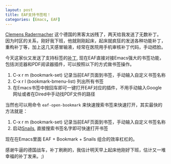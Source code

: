 ```yaml
---
layout: post
title: EAF支持书签啦！
categories: [Emacs, EAF]
---
```


[Clemens Radermacher](https://github.com/manateelazycat/emacs-application-framework/commits?author=clemera) 这个德国的黑客太凶残了，两天给我发送了无数补丁。因为时区的关系，刚好我下班，他就刚刚起床，起床就疯狂的发送各种功能补丁，重构补丁等，加上这几天感冒输液，经常在医院用手机审核补丁代码，手动捂脸。

今天这家伙又发送了支持标签的[补丁](https://github.com/manateelazycat/emacs-application-framework/pull/133), 现在EAF直接对接Emacs强大的书签功能，包括浏览器和PDF阅读器插件，可以按照以下的方式做书签操作。

1. C-x r m (bookmark-set) 记录当前EAF页面到书签，手动输入自定义书签名称
2. C-x r l (bookmark-bmenu-list) 列出所有书签
3. 在Emacs书签中按回车即可一键打开EAF对应的插件，不用手动输入Google网址或者在Dired中手动找PDF文件的路径

当然也可以用命令 ```eaf-open-bookmark``` 来快速搜索书签来快速打开，其实最快的方法就是：

1. C-x r m (bookmark-set) 记录当前EAF页面到书签，手动输入自定义书签名称
2. 启动[Snails](https://github.com/manateelazycat/snails), 直接搜索书签名字即可快速打开书签

现在在Emacs里面 EAF + Bookmark + Snails 组合的效率杠杠的。

感谢牛逼的德国战车，补丁刷刷的，我估计明天早上起床他刚好下班，估计又一堆幸福的补丁发来。;)
